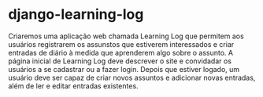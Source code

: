 # django-learning-log
 Criaremos uma aplicação web chamada Learning Log que permitem aos usuários registrarem os assunstos que estiverem interessados e criar entradas de diário à medida que aprenderem algo sobre o assunto. A página inicial de Learning Log deve descrever o site e convidadar os usuários a se cadastrar ou a fazer login. Depois que estiver logado, um usuário deve ser capaz de criar novos assuntos e adicionar novas entradas, além de ler e editar entradas existentes.
